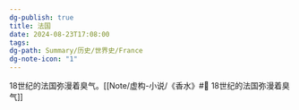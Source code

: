 ```yaml
---
dg-publish: true
title: 法国
date: 2024-08-23T17:08:00
tags: 
dg-path: Summary/历史/世界史/France
dg-note-icon: "1"
---
```

18世纪的法国弥漫着臭气。[[Note/虚构-小说/《香水》#📒 18世纪的法国弥漫着臭气]]